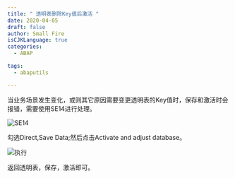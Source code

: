 ```yaml
---
title: " 透明表删除Key值后激活 "
date: 2020-04-05
draft: false
author: Small Fire
isCJKLanguage: true
categories: 
  - ABAP

tags: 
  - abaputils

---
```


当业务场景发生变化，或则其它原因需要变更透明表的Key值时，保存和激活时会报错，需要使用SE14进行处理。

![SE14](/images/ABAP/ABAP_SE14_1.png)

勾选Direct,Save Data;然后点击Activate and adjust database。

![执行](/images/ABAP/ABAP_SE14_2.png)

返回透明表，保存，激活即可。